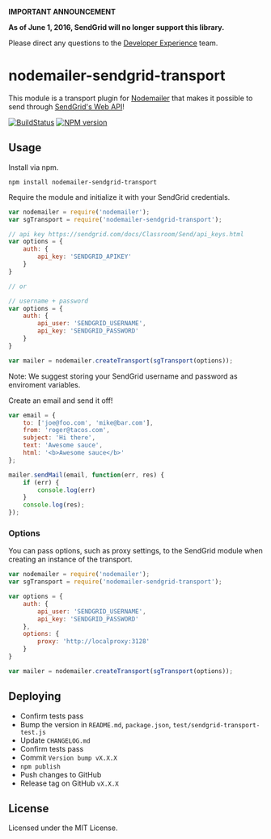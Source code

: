**IMPORTANT ANNOUNCEMENT**

**As of June 1, 2016, SendGrid will no longer support this library.**

Please direct any questions to the [Developer Experience](mailto:dx@sendgrid.com) team.

# nodemailer-sendgrid-transport

This module is a transport plugin for [Nodemailer](https://github.com/andris9/Nodemailer) that makes it possible to send through [SendGrid's Web API](https://sendgrid.com/docs/API_Reference/Web_API/mail.html)!

[![BuildStatus](https://travis-ci.org/sendgrid/nodemailer-sendgrid-transport.svg?branch=master)](https://travis-ci.org/sendgrid/nodemailer-sendgrid-transport)
[![NPM version](https://badge.fury.io/js/nodemailer-sendgrid-transport.svg)](http://badge.fury.io/js/nodemailer-sendgrid-transport)

## Usage
Install via npm.

	npm install nodemailer-sendgrid-transport

Require the module and initialize it with your SendGrid credentials.

```javascript
var nodemailer = require('nodemailer');
var sgTransport = require('nodemailer-sendgrid-transport');

// api key https://sendgrid.com/docs/Classroom/Send/api_keys.html
var options = {
	auth: {
		api_key: 'SENDGRID_APIKEY'
	}
}

// or

// username + password
var options = {
	auth: {
		api_user: 'SENDGRID_USERNAME',
		api_key: 'SENDGRID_PASSWORD'
	}
}

var mailer = nodemailer.createTransport(sgTransport(options));
```

Note: We suggest storing your SendGrid username and password as enviroment variables.

Create an email and send it off!

```javascript
var email = {
	to: ['joe@foo.com', 'mike@bar.com'],
	from: 'roger@tacos.com',
	subject: 'Hi there',
	text: 'Awesome sauce',
	html: '<b>Awesome sauce</b>'
};

mailer.sendMail(email, function(err, res) {
	if (err) { 
		console.log(err) 
	}
	console.log(res);
});
```

### Options
You can pass options, such as proxy settings, to the SendGrid module when creating an instance of the transport.

```javascript
var nodemailer = require('nodemailer');
var sgTransport = require('nodemailer-sendgrid-transport');

var options = {
	auth: {
		api_user: 'SENDGRID_USERNAME',
		api_key: 'SENDGRID_PASSWORD'
	},
	options: {
		proxy: 'http://localproxy:3128'
	}
}

var mailer = nodemailer.createTransport(sgTransport(options));
```

## Deploying

* Confirm tests pass
* Bump the version in `README.md`, `package.json`, `test/sendgrid-transport-test.js`
* Update `CHANGELOG.md`
* Confirm tests pass
* Commit `Version bump vX.X.X`
* `npm publish`
* Push changes to GitHub
* Release tag on GitHub `vX.X.X`

## License
Licensed under the MIT License.
